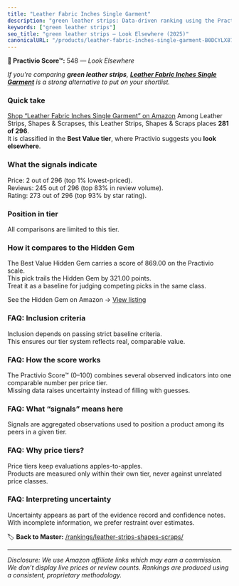 ```yaml
---
title: "Leather Fabric Inches Single Garment"
description: "green leather strips: Data-driven ranking using the Practivio Score™. Positioned by quality, value, demand, findability, momentum."
keywords: ["green leather strips"]
seo_title: "green leather strips — Look Elsewhere (2025)"
canonicalURL: "/products/leather-fabric-inches-single-garment-B0DCYLX87S/"
---
```


**🚫 Practivio Score™:** 548 — _Look Elsewhere_


*If you're comparing **green leather strips**, **[Leather Fabric Inches Single Garment](https://www.amazon.com/dp/B0DCYLX87S?tag=practivio-20)** is a strong alternative to put on your shortlist.*
### Quick take
[Shop “Leather Fabric Inches Single Garment” on Amazon](https://www.amazon.com/dp/B0DCYLX87S?tag=practivio-20)
Among Leather Strips, Shapes & Scrapses, this Leather Strips, Shapes & Scraps places **281 of 296**.  
It is classified in the **Best Value tier**, where Practivio suggests you **look elsewhere**.

### What the signals indicate
Price: 2 out of 296 (top 1% lowest-priced).  
Reviews: 245 out of 296 (top 83% in review volume).  
Rating: 273 out of 296 (top 93% by star rating).  

### Position in tier
All comparisons are limited to this tier.

### How it compares to the Hidden Gem
The Best Value Hidden Gem carries a score of 869.00 on the Practivio scale.  
This pick trails the Hidden Gem by 321.00 points.  
Treat it as a baseline for judging competing picks in the same class.  

See the Hidden Gem on Amazon → [View listing](https://www.amazon.com/dp/B0CF27WXNR?tag=practivio-20)

### FAQ: Inclusion criteria
Inclusion depends on passing strict baseline criteria.  
This ensures our tier system reflects real, comparable value.

### FAQ: How the score works
The Practivio Score™ (0–100) combines several observed indicators into one comparable number per price tier.  
Missing data raises uncertainty instead of filling with guesses.

### FAQ: What “signals” means here
Signals are aggregated observations used to position a product among its peers in a given tier.

### FAQ: Why price tiers?
Price tiers keep evaluations apples-to-apples.  
Products are measured only within their own tier, never against unrelated price classes.

### FAQ: Interpreting uncertainty
Uncertainty appears as part of the evidence record and confidence notes.  
With incomplete information, we prefer restraint over estimates.


🏷️ **Back to Master:** [/rankings/leather-strips-shapes-scraps/](/rankings/leather-strips-shapes-scraps/)

---
_Disclosure: We use Amazon affiliate links which may earn a commission. We don’t display live prices or review counts. Rankings are produced using a consistent, proprietary methodology._
